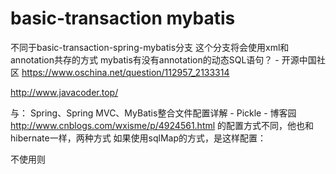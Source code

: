 # basic-transaction mybatis
不同于basic-transaction-spring-mybatis分支
这个分支将会使用xml和annotation共存的方式
mybatis有没有annotation的动态SQL语句？ - 开源中国社区
https://www.oschina.net/question/112957_2133314

http://www.javacoder.top/

与：
Spring、Spring MVC、MyBatis整合文件配置详解 - Pickle - 博客园
http://www.cnblogs.com/wxisme/p/4924561.html
的配置方式不同，他也和hibernate一样，两种方式
如果使用sqlMap的方式，是这样配置：
<!-- 配置sqlSessionFactory -->
<bean id="sqlSessionFactory" class="org.mybatis.spring.SqlSessionFactoryBean">
    <!-- 数据库连接池 -->
    <property name="dataSource" ref="dataSource"/>
    <!-- 加载Mybatis全局配置文件 -->
    <property name="configLocation" value="/WEB-INF/classes/mybatis/SqlMapConfig.xml"/>
</bean>

<!-- 配置mapper扫描器 -->
<bean class="org.mybatis.spring.mapper.MapperScannerConfigurer">
    <!-- 扫描包路径，如果需要扫描多个包中间用半角逗号隔开 -->
    <property name="basePackage" value="com.wxisme.ssm.mapper"></property>
    <property name="sqlSessionFactoryBeanName" value="sqlSessionFactory"/>
</bean>

不使用则
<bean id="sqlSessionFactory" class="org.mybatis.spring.SqlSessionFactoryBean">
	<property name="dataSource" ref="dataSource" />
	<property name="typeAliasesPackage" value="com.paymoon.basic.po"/>
	<property name="mapperLocations" value="classpath*:com/paymoon/basic/mappers/*.xml" />
</bean>
